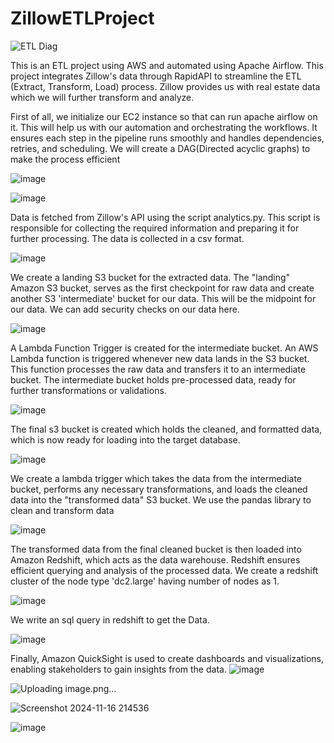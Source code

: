 # ZillowETLProject

![ETL Diag](https://github.com/user-attachments/assets/7fc083bf-3637-4242-834a-21c406c2436a)

This is an ETL project using AWS and automated using Apache Airflow.
This project integrates Zillow's data through RapidAPI to streamline the ETL (Extract, Transform, Load) process. Zillow provides us with real estate data which we will further transform and analyze.


First of all, we initialize our EC2 instance so that can run apache airflow on it. This will help us with our automation and orchestrating the workflows. It ensures each step in the pipeline runs smoothly and handles dependencies, retries, and scheduling. We will create a DAG(Directed acyclic graphs) to make the process efficient  

![image](https://github.com/user-attachments/assets/f20e451d-2b1e-4077-9420-c5d8731335ef)



![image](https://github.com/user-attachments/assets/94e6b18b-f9ef-46d7-8274-7795f899cf41)



Data is fetched from Zillow's API using the script analytics.py. This script is responsible for collecting the required information and preparing it for further processing. The data is collected in a csv format.
   
![image](https://github.com/user-attachments/assets/9dbab9f4-30aa-492e-aa4b-59072a277717)



We create a landing S3 bucket for the extracted data. The "landing" Amazon S3 bucket, serves as the first checkpoint for raw data
and 
create another S3 'intermediate' bucket for our data. This will be the midpoint for our data. We can add security checks on our data here.


 ![image](https://github.com/user-attachments/assets/0bdc787d-13b8-489e-854d-cad2173d695d)


  
A Lambda Function Trigger is created for the intermediate bucket.
An AWS Lambda function is triggered whenever new data lands in the S3 bucket. This function processes the raw data and transfers it to an intermediate bucket. The intermediate bucket holds pre-processed data, ready for further transformations or validations.

![image](https://github.com/user-attachments/assets/0526f91a-20b5-4e4e-bb9d-0e8fc838f704)



The final s3 bucket is created which holds the cleaned, and formatted data, which is now ready for loading into the target database.

![image](https://github.com/user-attachments/assets/6ebb7a7e-cc29-4928-8746-2ff202e5a56d)


We create a lambda trigger which takes the data from the intermediate bucket, performs any necessary transformations, and loads the cleaned data into the "transformed data" S3 bucket. We use the pandas library to clean and transform data

![image](https://github.com/user-attachments/assets/440292b5-2f25-4218-808f-e978535b780b)


The transformed data from the final cleaned bucket is then loaded into Amazon Redshift, which acts as the data warehouse. Redshift ensures efficient querying and analysis of the processed data. We create a redshift cluster of the node type 'dc2.large' having number of nodes as 1.



![image](https://github.com/user-attachments/assets/4d47dd85-a8d2-4db5-8076-4b5e24eed735)


We write an sql query in redshift to get the Data.

![image](https://github.com/user-attachments/assets/708354fb-9e67-4ea9-a3db-7b6f4e3d4b2a)


Finally, Amazon QuickSight is used to create dashboards and visualizations, enabling stakeholders to gain insights from the data.
![image](https://github.com/user-attachments/assets/2b3a3db9-9dd3-4864-97fd-5c552e54951e)

![Uploading image.png…]()

![Screenshot 2024-11-16 214536](https://github.com/user-attachments/assets/b104f6dc-cd23-4c33-b997-0639ff29ddf7)

![image](https://github.com/user-attachments/assets/70887be3-1122-47f1-80a9-e7c796751648)











